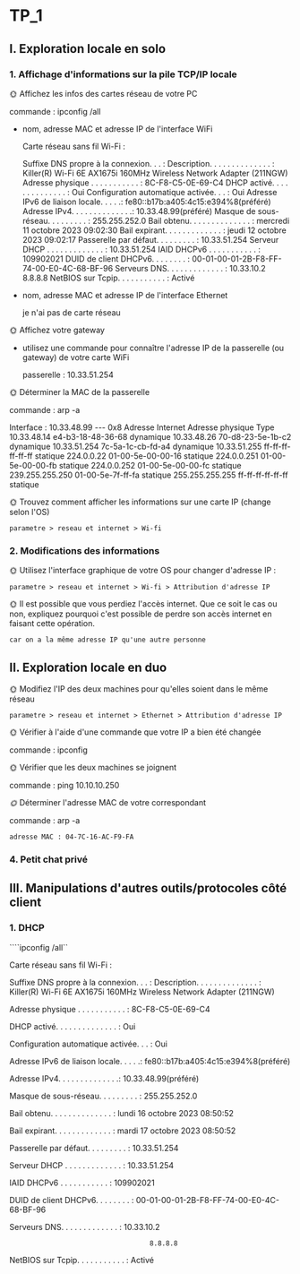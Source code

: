 # TP_1

## I. Exploration locale en solo

### 1. Affichage d'informations sur la pile TCP/IP locale

🌞 Affichez les infos des cartes réseau de votre PC 

commande : ipconfig /all

- nom, adresse MAC et adresse IP de l'interface WiFi

   Carte réseau sans fil Wi-Fi :

   Suffixe DNS propre à la connexion. . . :
   Description. . . . . . . . . . . . . . : Killer(R) Wi-Fi 6E AX1675i 160MHz Wireless Network Adapter (211NGW)
   Adresse physique . . . . . . . . . . . : 8C-F8-C5-0E-69-C4
   DHCP activé. . . . . . . . . . . . . . : Oui
   Configuration automatique activée. . . : Oui
   Adresse IPv6 de liaison locale. . . . .: fe80::b17b:a405:4c15:e394%8(préféré)
   Adresse IPv4. . . . . . . . . . . . . .: 10.33.48.99(préféré)
   Masque de sous-réseau. . . . . . . . . : 255.255.252.0
   Bail obtenu. . . . . . . . . . . . . . : mercredi 11 octobre 2023 09:02:30
   Bail expirant. . . . . . . . . . . . . : jeudi 12 octobre 2023 09:02:17
   Passerelle par défaut. . . . . . . . . : 10.33.51.254
   Serveur DHCP . . . . . . . . . . . . . : 10.33.51.254
   IAID DHCPv6 . . . . . . . . . . . : 109902021
   DUID de client DHCPv6. . . . . . . . : 00-01-00-01-2B-F8-FF-74-00-E0-4C-68-BF-96
   Serveurs DNS. . .  . . . . . . . . . . : 10.33.10.2
                                       8.8.8.8
   NetBIOS sur Tcpip. . . . . . . . . . . : Activé

- nom, adresse MAC et adresse IP de l'interface Ethernet

    je n'ai pas de carte réseau

🌞 Affichez votre gateway

- utilisez une commande pour connaître l'adresse IP de la passerelle (ou gateway) de votre carte WiFi

    passerelle : 10.33.51.254

🌞 Déterminer la MAC de la passerelle

commande : arp -a

Interface : 10.33.48.99 --- 0x8
  Adresse Internet      Adresse physique      Type
  10.33.48.14           e4-b3-18-48-36-68     dynamique
  10.33.48.26           70-d8-23-5e-1b-c2     dynamique
  10.33.51.254          7c-5a-1c-cb-fd-a4     dynamique
  10.33.51.255          ff-ff-ff-ff-ff-ff     statique
  224.0.0.22            01-00-5e-00-00-16     statique
  224.0.0.251           01-00-5e-00-00-fb     statique
  224.0.0.252           01-00-5e-00-00-fc     statique
  239.255.255.250       01-00-5e-7f-ff-fa     statique
  255.255.255.255       ff-ff-ff-ff-ff-ff     statique

🌞 Trouvez comment afficher les informations sur une carte IP (change selon l'OS)

```parametre > reseau et internet > Wi-fi```

### 2. Modifications des informations

🌞 Utilisez l'interface graphique de votre OS pour changer d'adresse IP :

```parametre > reseau et internet > Wi-fi > Attribution d'adresse IP```

🌞 Il est possible que vous perdiez l'accès internet. Que ce soit le cas ou non, expliquez pourquoi c'est possible de perdre son accès internet en faisant cette opération.

    car on a la même adresse IP qu'une autre personne

## II. Exploration locale en duo

🌞 Modifiez l'IP des deux machines pour qu'elles soient dans le même réseau

```parametre > reseau et internet > Ethernet > Attribution d'adresse IP```

🌞 Vérifier à l'aide d'une commande que votre IP a bien été changée

commande : ipconfig

🌞 Vérifier que les deux machines se joignent

commande : ping 10.10.10.250

*🌞* Déterminer l'adresse MAC de votre correspondant

commande : arp -a

    adresse MAC : 04-7C-16-AC-F9-FA

### 4. Petit chat privé



## III. Manipulations d'autres outils/protocoles côté client

### 1. DHCP

````ipconfig /all``

Carte réseau sans fil Wi-Fi :

   Suffixe DNS propre à la connexion. . . :
   Description. . . . . . . . . . . . . . : Killer(R) Wi-Fi 6E AX1675i 160MHz Wireless Network Adapter (211NGW)

   Adresse physique . . . . . . . . . . . : 8C-F8-C5-0E-69-C4
   
   DHCP activé. . . . . . . . . . . . . . : Oui

   Configuration automatique activée. . . : Oui

   Adresse IPv6 de liaison locale. . . . .: fe80::b17b:a405:4c15:e394%8(préféré)

   Adresse IPv4. . . . . . . . . . . . . .: 10.33.48.99(préféré)

   Masque de sous-réseau. . . . . . . . . : 255.255.252.0

   Bail obtenu. . . . . . . . . . . . . . : lundi 16 octobre 2023 08:50:52

   Bail expirant. . . . . . . . . . . . . : mardi 17 octobre 2023 08:50:52

   Passerelle par défaut. . . . . . . . . : 10.33.51.254

   Serveur DHCP . . . . . . . . . . . . . : 10.33.51.254

   IAID DHCPv6 . . . . . . . . . . . : 109902021

   DUID de client DHCPv6. . . . . . . . : 00-01-00-01-2B-F8-FF-74-00-E0-4C-68-BF-96

   Serveurs DNS. . .  . . . . . . . . . . : 10.33.10.2

                                       8.8.8.8

   NetBIOS sur Tcpip. . . . . . . . . . . : Activé

   
